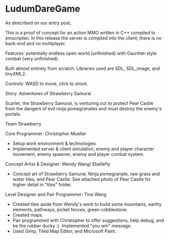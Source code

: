 # LudumDareGame

As described on our entry post,

This is a proof of concept for an action MMO written in C++ compiled to emscripten. In this release the server is compiled into the client; there is no back-end and no multiplayer. 

Features: potentially endless open world (unfinished) with Gauntlet-style combat (very unfinished). 

Built almost entirely from scratch. Libraries used are SDL, SDL_image, and tinyXML2. 

Controls: WASD to move, click to shoot.

Story: Adventures of Strawberry Samurai

Scarlet, the Strawberry Samurai, is venturing out to protect Pear Castle from the dangers of evil ninja pomegranates and must destroy the enemy's portals.


Team Strawberry

Core Programmer: Christopher Mueller
 - Setup work environment & technologies
 - Implemented server & client simulation, enemy and player character movement, enemy spawner, enemy and player combat system.

Concept Artist & Designer: Wendy Wang/ Ebellefly
 - Concept art of Strawberry Samurai, Ninja pomegranate, raw grass and water tiles, and Pear Castle. See attached photo of Pear Castle for higher detail in "tiles" folder.

Level Designer and Pair Programmer: Tina Wang
 - Created tiles aside from Wendy's work to build some mountains, earthy elements, pathways, picket fences, green cobblestone.
 - Created maps.
 - Pair programmed with Christopher to offer suggestions, help debug, and be the rubber ducky :). Implemented "you win" message.
 - Used Gimp, Tiled Map Editor, and Microsoft Paint.
